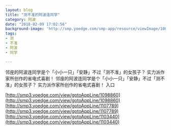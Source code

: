 ```yaml
---
layout: blog
title: "测不准的阿波连同学"
category: 阿波
date: "2018-02-09 17:02:56"
background-image: 'http://smp.yoedge.com/smp-app/resource/viewImage/1003090appline.png'
tags:
- 测
- 不准
- 阿波
- 同学

---
```

邻座的阿波连同学是个「小小一只」「安静」不过「测不准」的女孩子？ 实力派作家所创作的省电式喜剧！
邻座的阿波连同学是个「小小一只」「安静」不过「测不准」的女孩子？ 实力派作家所创作的省电式喜剧！
入口

[http://smp3.yoedge.com/view/gotoAppLine/1098860](http://smp3.yoedge.com/view/gotoAppLine/1098860)
[http://smp3.yoedge.com/view/gotoAppLine/1107789](http://smp3.yoedge.com/view/gotoAppLine/1107789)
[http://smp3.yoedge.com/view/gotoAppLine/1103440](http://smp3.yoedge.com/view/gotoAppLine/1103440)

        
